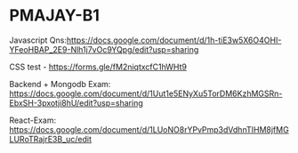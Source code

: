 # PMAJAY-B1

Javascript Qns:https://docs.google.com/document/d/1h-tiE3w5X6O4OHI-YFeoHBAP_2E9-Nlh1j7vOc9YQpg/edit?usp=sharing

CSS test - https://forms.gle/fM2niqtxcfC1hWHt9

Backend + Mongodb Exam: https://docs.google.com/document/d/1Uut1e5ENyXu5TorDM6KzhMGSRn-EbxSH-3pxotji8hU/edit?usp=sharing 


React-Exam:
https://docs.google.com/document/d/1LUoNO8rYPvPmp3dVdhnTIHM8jfMGLURoTRajrE3B_uc/edit